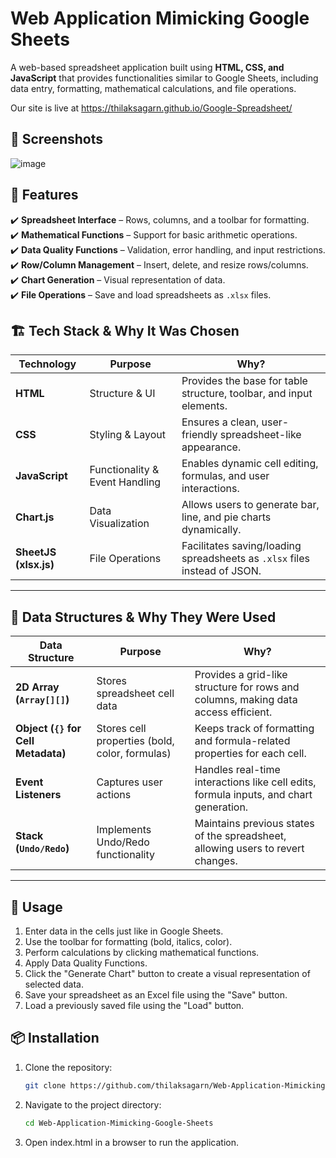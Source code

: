 # Web Application Mimicking Google Sheets  
A web-based spreadsheet application built using **HTML, CSS, and JavaScript** that provides functionalities similar to Google Sheets, including data entry, formatting, mathematical calculations, and file operations.

Our site is live at https://thilaksagarn.github.io/Google-Spreadsheet/
## 📸 Screenshots
![image](https://github.com/user-attachments/assets/b8e4a0a7-e878-452b-81e8-637f80dddb78)

## 🚀 Features  
✔️ **Spreadsheet Interface** – Rows, columns, and a toolbar for formatting.  
✔️ **Mathematical Functions** – Support for basic arithmetic operations.  
✔️ **Data Quality Functions** – Validation, error handling, and input restrictions.    
✔️ **Row/Column Management** – Insert, delete, and resize rows/columns.  
✔️ **Chart Generation** – Visual representation of data.  
✔️ **File Operations** – Save and load spreadsheets as `.xlsx` files.  

## 🏗️ Tech Stack & Why It Was Chosen  

| Technology | Purpose | Why? |
|------------|---------|------|
| **HTML** | Structure & UI | Provides the base for table structure, toolbar, and input elements. |
| **CSS** | Styling & Layout | Ensures a clean, user-friendly spreadsheet-like appearance. |
| **JavaScript** | Functionality & Event Handling | Enables dynamic cell editing, formulas, and user interactions. |
| **Chart.js** | Data Visualization | Allows users to generate bar, line, and pie charts dynamically. |
| **SheetJS (xlsx.js)** | File Operations | Facilitates saving/loading spreadsheets as `.xlsx` files instead of JSON. |

---
## 📂 Data Structures & Why They Were Used  

| Data Structure | Purpose | Why? |
|---------------|---------|------|
| **2D Array (`Array[][]`)** | Stores spreadsheet cell data | Provides a grid-like structure for rows and columns, making data access efficient. |
| **Object (`{}` for Cell Metadata)** | Stores cell properties (bold, color, formulas) | Keeps track of formatting and formula-related properties for each cell. |
| **Event Listeners** | Captures user actions | Handles real-time interactions like cell edits, formula inputs, and chart generation. |
| **Stack (`Undo/Redo`)** | Implements Undo/Redo functionality | Maintains previous states of the spreadsheet, allowing users to revert changes. |

---
## 📝 Usage
1. Enter data in the cells just like in Google Sheets.
2. Use the toolbar for formatting (bold, italics, color).
3. Perform calculations by clicking mathematical functions.
4. Apply Data Quality Functions.
5. Click the "Generate Chart" button to create a visual representation of selected data.
6. Save your spreadsheet as an Excel file using the "Save" button.
7. Load a previously saved file using the "Load" button.
   
## 📦 Installation  
1. Clone the repository:  
   ```bash
   git clone https://github.com/thilaksagarn/Web-Application-Mimicking-Google-Sheets.git
2. Navigate to the project directory:
    ```bash
    cd Web-Application-Mimicking-Google-Sheets
3. Open index.html in a browser to run the application.
